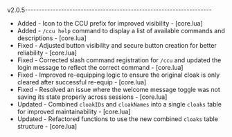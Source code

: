v2.0.5-------------------------------------------------------------------
- Added - Icon to the CCU prefix for improved visibility - [core.lua]
- Added - `/ccu help` command to display a list of available commands and descriptions - [core.lua]
- Fixed - Adjusted button visibility and secure button creation for better reliability - [core.lua]
- Fixed - Corrected slash command registration for `/ccu` and updated the login message to reflect the correct command - [core.lua]
- Fixed - Improved re-equipping logic to ensure the original cloak is only cleared after successful re-equip - [core.lua]
- Fixed - Resolved an issue where the welcome message toggle was not saving its state properly across sessions - [core.lua]
- Updated - Combined `cloakIDs` and `cloakNames` into a single `cloaks` table for improved maintainability - [core.lua]
- Updated - Refactored functions to use the new combined `cloaks` table structure - [core.lua]
